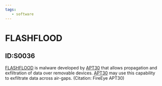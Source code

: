 ```yaml
---
tags:
   - software
---
```

# FLASHFLOOD
## ID:S0036
[FLASHFLOOD](/mitre/software/S0036) is malware developed by [APT30](/mitre/groups/G0013) that allows propagation and exfiltration of data over removable devices. [APT30](/mitre/groups/G0013) may use this capability to exfiltrate data across air-gaps. (Citation: FireEye APT30)
